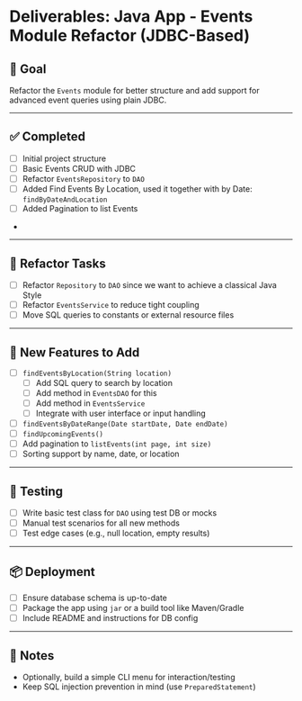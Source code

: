 # Deliverables: Java App - Events Module Refactor (JDBC-Based)

## 🎯 Goal
Refactor the `Events` module for better structure and add support for advanced event queries using plain JDBC.

---

## ✅ Completed
- [ ] Initial project structure
- [ ] Basic Events CRUD with JDBC
- [ ] Refactor `EventsRepository` to `DAO`
- [ ] Added Find Events By Location, used it together with by Date: `findByDateAndLocation`
- [ ] Added Pagination to list Events
- 

---

## 🔧 Refactor Tasks
- [ ] Refactor `Repository` to `DAO` since we want to achieve a classical Java Style
- [ ] Refactor `EventsService` to reduce tight coupling
- [ ] Move SQL queries to constants or external resource files

---

## 🚀 New Features to Add
- [ ] `findEventsByLocation(String location)`
    - [ ] Add SQL query to search by location
    - [ ] Add method in `EventsDAO` for this
    - [ ] Add method in `EventsService`
    - [ ] Integrate with user interface or input handling
- [ ] `findEventsByDateRange(Date startDate, Date endDate)`
- [ ] `findUpcomingEvents()`
- [ ] Add pagination to `listEvents(int page, int size)`
- [ ] Sorting support by name, date, or location

---

## 🧪 Testing
- [ ] Write basic test class for `DAO` using test DB or mocks
- [ ] Manual test scenarios for all new methods
- [ ] Test edge cases (e.g., null location, empty results)

---

## 📦 Deployment
- [ ] Ensure database schema is up-to-date
- [ ] Package the app using `jar` or a build tool like Maven/Gradle
- [ ] Include README and instructions for DB config

---

## 📝 Notes
- Optionally, build a simple CLI menu for interaction/testing
- Keep SQL injection prevention in mind (use `PreparedStatement`)

